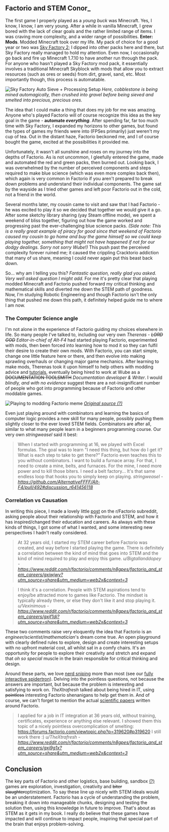 ## Factorio and STEM <author>Conor_</author>

The first game I properly played as a *young buck* was Minecraft. Yes, I know, I know, I am very young. After a while in vanilla Minecraft, I grew bored with the lack of clear goals and the rather limited range of items. I was craving more complexity, and a wider range of possibilities. **Enter: Mods**. Modded Minecraft took over my life. My pack of choice for a good year or two was [Sky Factory 2](https://atlauncher.com/pack/skyfactory); I dipped into other packs here and there, but Sky Factory really managed to hold my attention. Even now, I occasionally go back and fire up Minecraft 1.7.10 to have another run through the pack. For anyone who hasn't played a Sky Factory mod pack, it essentially involves a traditional Minecraft Skyblock with mods that allow you to extract resources (such as ores or seeds) from dirt, gravel, sand, etc. Most importantly though, this process is automatable.

![Sky Factory Auto Sieve + Processing Setup](TODO_FIND_THIS_IMAGE_CONOR_YA_DUMBDUMB)
*Here, cobblestone is being mined automagically, then crushed into gravel before being sieved and smelted into precious, precious ores.*

The idea that I could make a thing that does my job for me was amazing. Anyone who's played Factorio will of course recognize this idea as the key goal in the game - **automate *everything***. After spending far, far too much time with Sky Factory, I expanded my horizons to other games, but found the types of games my friends were into (FPSes primarily) just weren't my cup of tea. Out in the distant haze, Factorio beckoned me, and I of course bought the game, excited at the possibilities it provided me.

Unfortunately, it wasn't all sunshine and roses on my journey into the depths of Factorio. As is not uncommon, I gleefully entered the game, made and automated the red and green packs, then burned out. Looking back, I was overwhelmed by the number of perceived components and steps required to make blue science (which was even more complex back then), which again is very common in Factorio if you aren't prepared to break down problems and understand their individual components. The game sat by the wayside as I tried other games and left poor Factorio out in the cold, not a friend in the world.

Several months later, my cousin came to visit and saw that I had Factorio - he was excited to play it so we decided that together we would give it a go. After some sketchy library sharing (yay Steam offline mode), we spent a weekend of bliss together, figuring out how the game worked and progressing past the ever-challenging blue science packs. *(Side note: This is a really great example of piracy for good since that weekend of Factorio caused my cousin to go home and buy the game himself so we could keep playing together, something that might not have happened if not for our dodgy dealings. Sorry not sorry Wube!)* This push past the perceived complexity forever ruined me; it caused the crippling Cracktorio addiction that many of us share, meaning I could never again put this beast back down.

So... why am I telling you this? *Fantastic question, really glad you asked. Very well asked question I might add.* For me it's pretty clear that playing modded Minecraft and Factorio pushed forward my critical thinking and mathematical skills and diverted me down the STEM path of goodness. Now, I'm studying Robotic Engineering and though Factorio isn't the only thing that pushed me down this path, it definitely helped guide me to where I am now.

### The Computer Science angle

I'm not alone in the experience of Factorio guiding my choices elsewhere in life. So many people I've talked to, including our very own *Therenas - ~~LORD GOD~~ Editor-in-chief of Alt-F4* had started playing Factorio, experimented with mods, then been forced into learning how to mod it so they can fulfil their desire to create their own mods. With Factorio, you can start simple, change one little feature here or there, and then evolve into making sprawling overhauls or changing major game mechanics. After learning to make mods, Therenas took it upon himself to help others with modding advice and [tutorials](https://github.com/ClaudeMetz/UntitledGuiGuide/wiki), eventually being hired to work at Wube as a ~~DOCUMENTATION TOOLSMITH~~ *Documentation developer & Writer*. I would *blindly, and with no evidence* suggest there are a not-insignificant number of people who got into programming because of Factorio and other moddable games.

![Playing to modding Factorio meme](https://cdn.discordapp.com/attachments/603392474458882065/745728165116248144/mod_brain.png)
*[Original source (?)](https://discord.com/channels/139677590393716737/306402592265732098/672169819696791582)*

Even just playing around with combinators and learning the basics of computer logic provides a new skill for many people, possibly pushing them slightly closer to the ever loved STEM fields. Combinators are after all, similar to what many people learn in a beginners programming course. Our very own *stringweasel* said it best:

> When I started with programming at 16, we played with Excel formulas. The goal was to learn "I need this thing, but how do I get it? What is each step to take to get there?" Factorio even teaches this to you without combinators. I want to build a furnace array. For that, I need to create a mine, belts, and furnaces. For the mine, I need more power and to kill those biters. I need a belt factory... It's that same endless loop that hooks you to simply keep on playing.
*stringweasel - https://github.com/AlternativeFFFF/Alt-F4/pull/492#discussion_r641456118*

### Correlation vs Causation

In writing this piece,  I made a lovely little [post](https://www.reddit.com/r/factorio/comments/n8gpes/factorio_and_stem_careers/) on the r/Factorio subreddit, asking people about their relationship with Factorio and STEM, and how it has inspired/changed their education and careers. As always with these kinds of things, I got some of what I wanted, and some interesting new perspectives I hadn't really considered.

> At 32 years old, I started my STEM career before Factorio was created, and way before I started playing the game. There is definitely a correlation between the kind of mind that goes into STEM and the kind of mind required to play and enjoy this game.
*u/Bigtallanddopey - https://www.reddit.com/r/factorio/comments/n8gpes/factorio_and_stem_careers/gxiwjwy?utm_source=share&utm_medium=web2x&context=3*

> I think it's a correlation. People with STEM aspirations tend to enjoy/be attracted more to games like Factorio. The mindset is typically already there, or else they don't like it and stop playing it.
*u/Vexinimous - https://www.reddit.com/r/factorio/comments/n8gpes/factorio_and_stem_careers/gxif1dj?utm_source=share&utm_medium=web2x&context=3*

These two comments raise very eloquently the idea that Factorio is an *engineer/scientist/mathematician*'s dream come true. An open playground with clearly defined rules to explore, design and create interesting setups with no upfront material cost, all whilst sat in a comfy chairs. It's an opportunity for people to explore their creativity and stretch and expand that *oh so special* muscle in the brain responsible for critical thinking and design.

Around these parts, we love [nerd sniping](https://xkcd.com/356/) more than most (see our [fully interactive spidertron](https://alt-f4.blog/ALTF4-12/#building-spidertron-for-the-web-xthexder)). Delving into the pointless questions, not because the answers are important, but because the problem is interesting and satisfying to work on. *TheXtrafresh* talked about being hired in IT, using ~~pointless~~ interesting Factorio shenanigans to help get them in. And of course, we can't forget to mention the actual [scientific papers](https://arxiv.org/abs/2102.04871) written around Factorio.

> I applied for a job in IT integration at 36 years old, without training, certificates, experience or anything else relevant. I showed them this topic of a nicely pointless overcomplication of smelting: https://forums.factorio.com/viewtopic.php?p=319620#p319620 I still work there :)
*u/TheXtrafresh - https://www.reddit.com/r/factorio/comments/n8gpes/factorio_and_stem_careers/gxj9g1x?utm_source=share&utm_medium=web2x&context=3*

## Conclusion

The key parts of Factorio and other logistics, base building, sandbox [(?)](https://www.reddit.com/r/factorio/comments/9z8x5m/does_factorio_merit_the_creation_of_a_new/) games are exploration, investigation, creativity and ~~biter slaughter~~optimization. To say these line up nicely with STEM ideals would be an understatement. Factorio has a cycle of understanding the problem, breaking it down into manageable chunks, designing and testing the solution then, using this knowledge in future to improve. That's about as STEM as it gets in my book. I really do believe that these games have impacted and will continue to impact people, inspiring that special part of the brain that enjoys problem-solving.
